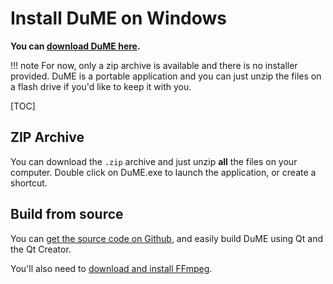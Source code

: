 # Install DuME on Windows

**You can [download DuME here](https://rainboxlab.org/tools/dume/).**

!!! note
    For now, only a zip archive is available and there is no installer provided. DuME is a portable application and you can just unzip the files on a flash drive if you'd like to keep it with you.

[TOC]

## ZIP Archive

You can download the `.zip` archive and just unzip **all** the files on your computer. Double click on DuME.exe to launch the application, or create a shortcut.

## Build from source

You can [get the source code on Github](https://github.com/Rainbox-dev/DuME), and easily build DuME using Qt and the Qt Creator.

You'll also need to [download and install FFmpeg](https://ffmpeg.org/download.html#build-windows).
